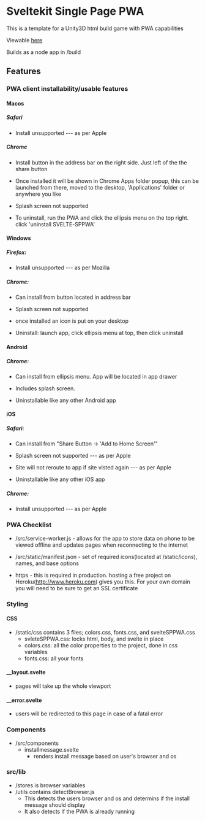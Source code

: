 # Sveltekit Single Page PWA

This is a template for a Unity3D html build game with PWA capabilities

Viewable [here](https://sveltekit-singlepage-pwa.herokuapp.com/)

Builds as a node app in /build

## Features

### PWA client installability/usable features

#### Macos

##### Safari

* Install unsupported --- as per Apple

##### Chrome

* Install button in the address bar on the right side. Just left of the the share button

* Once installed it will be shown in Chrome Apps folder popup, this can be launched from there,  moved to the desktop, 'Applications' folder or anywhere you like

* Splash screen not supported

* To uninstall, run the PWA and click the ellipsis menu on the top right. click 'uninstall SVELTE-SPPWA'

#### Windows

##### Firefox:

* Install unsupported --- as per Mozilla

##### Chrome: 

* Can install from button located in address bar

* Splash screen not supported

* once installed an icon is put on your desktop

* Uninstall: launch app, click ellipsis menu at top, then click uninstall

#### Android

##### Chrome:

* Can install from ellipsis menu. App will be located in app drawer

* Includes splash screen.

* Uninstallable like any other Android app

#### iOS

##### Safari:

* Can install from "Share Button -> 'Add to Home Screen'"

* Splash screen not supported --- as per Apple

* Site will not reroute to app if site visted again --- as per Apple

* Uninstallable like any other iOS app

##### Chrome:

* Install unsupported --- as per Apple

### PWA Checklist

* /src/service-worker.js - allows for the app to store data on phone to be viewed offline and updates pages when reconnecting to the internet

* /src/static/manifest.json - set of required icons(located at /static/icons), names, and base options

* https - this is required in production. hosting a free project on Heroku(http://www.heroku.com) gives you this. For your own domain you will need to be sure to get an SSL certificate

### Styling

#### CSS

* /static/css contains 3 files; colors.css, fonts.css, and svelteSPPWA.css
    * svleteSPPWA.css: locks html, body, and svelte in place
    * colors.css: all the color properties to the project, done in css variables
    * fonts.css: all your fonts

#### __layout.svelte

* pages will take up the whole viewport

#### __error.svelte

* users will be redirected to this page in case of a fatal error

### Components

* /src/components
    * installmessage.svelte
        * renders install message based on user's browser and os

### src/lib
* /stores is browser variables
* /utils contains detectBrowser.js
    * This detects the users browser and os and determins if the install message should display
    * It also detects if the PWA is already running